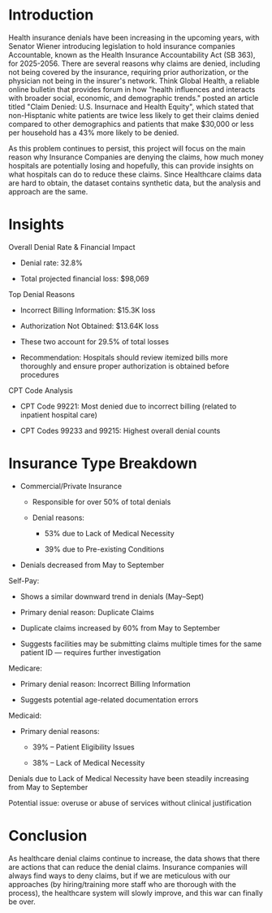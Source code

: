 # Introduction

Health insurance denials have been increasing in the upcoming years, with Senator Wiener introducing legislation to hold insurance companies Accountable, known as the Health Insurance Accountability Act (SB 363), for 2025-2056. There are several reasons why claims are denied, including not being covered by the insurance, requiring prior authorization, or the physician not being in the insurer's network. Think Global Health, a reliable online bulletin that provides forum in how "health influences and interacts with broader social, economic, and demographic trends." posted an article titled "Claim Denied: U.S. Insurnace and Health Equity", which stated that non-Hisptanic white patients are twice less likely to get their claims denied compared to other demographics and patients that make $30,000 or less per household has a 43% more likely to be denied.  

As this problem continues to persist, this project will focus on the main reason why Insurance Companies are denying the claims, how much money hospitals are potentially losing and hopefully, this can provide insights on what hospitals can do to reduce these claims. Since Healthcare claims data are hard to obtain, the dataset contains synthetic data, but the analysis and approach are the same. 

# Insights

 Overall Denial Rate & Financial Impact

  - Denial rate: 32.8%

  - Total projected financial loss: $98,069

Top Denial Reasons

  - Incorrect Billing Information: $15.3K loss

  - Authorization Not Obtained: $13.64K loss

  - These two account for 29.5% of total losses

  - Recommendation: Hospitals should review itemized bills more thoroughly and ensure proper authorization is obtained before procedures

CPT Code Analysis

  - CPT Code 99221: Most denied due to incorrect billing (related to inpatient hospital care)

  - CPT Codes 99233 and 99215: Highest overall denial counts

 # Insurance Type Breakdown

  - Commercial/Private Insurance

    - Responsible for over 50% of total denials

    - Denial reasons:

      - 53% due to Lack of Medical Necessity

      - 39% due to Pre-existing Conditions

  - Denials decreased from May to September

Self-Pay: 

  - Shows a similar downward trend in denials (May–Sept)

  - Primary denial reason: Duplicate Claims

  - Duplicate claims increased by 60% from May to September

  - Suggests facilities may be submitting claims multiple times for the same patient ID — requires further investigation

Medicare: 

  - Primary denial reason: Incorrect Billing Information

  - Suggests potential age-related documentation errors

Medicaid: 

  - Primary denial reasons:

    - 39% – Patient Eligibility Issues

    - 38% – Lack of Medical Necessity

Denials due to Lack of Medical Necessity have been steadily increasing from May to September

Potential issue: overuse or abuse of services without clinical justification

# Conclusion

As healthcare denial claims continue to increase, the data shows that there are actions that can reduce the denial claims. Insurance companies will always find ways to deny claims, but if we are meticulous with our approaches (by hiring/training more staff who are thorough with the process), the healthcare system will slowly improve, and this war can finally be over. 
